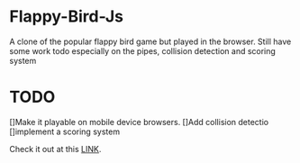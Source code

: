 # Flappy-Bird-Js
A clone of the popular flappy bird game but played in the browser.
Still have some work todo especially on the pipes, collision detection and scoring system

# TODO

[]Make it playable on mobile device browsers.
[]Add collision detectio
[]implement a scoring system 

Check it out at this [LINK](https://muhiakevin.github.io/Flappy-Bird-Js/).